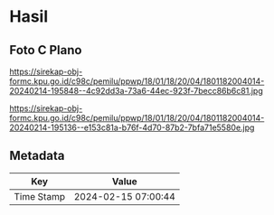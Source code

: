 # Hasil

## Foto C Plano

https://sirekap-obj-formc.kpu.go.id/c98c/pemilu/ppwp/18/01/18/20/04/1801182004014-20240214-195848--4c92dd3a-73a6-44ec-923f-7becc86b6c81.jpg

https://sirekap-obj-formc.kpu.go.id/c98c/pemilu/ppwp/18/01/18/20/04/1801182004014-20240214-195136--e153c81a-b76f-4d70-87b2-7bfa71e5580e.jpg


## Metadata

| Key        | Value               |
| ---------- | ------------------- |
| Time Stamp | 2024-02-15 07:00:44 |



